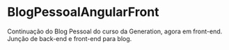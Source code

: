 # BlogPessoalAngularFront
Continuação do Blog Pessoal do curso da Generation, agora em front-end. Junção de back-end e front-end para blog.
